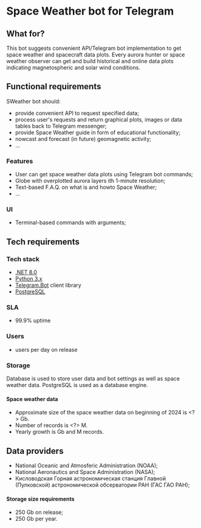# Space Weather bot for Telegram

## What for?
This bot suggests convenient API/Telegram bot implementation to get space weather and spacecraft data plots. Every aurora hunter or space weather observer can get and build historical and online data plots indicating magnetospheric and solar wind conditions.

## Functional requirements
SWeather bot should:
* provide convenient API to request specified data;
* process user's requests and return graphical plots, images or data tables back to Telegram messenger;
* provide Space Weather guide in form of educational functionality;
* nowcast and forecast (in future) geomagnetic activity;
* ...

### Features
* User can get space weather data plots using Telegram bot commands;
* Globe with overplotted aurora layers ith 1-minute resolution;
* Text-based F.A.Q. on what is and howto Space Weather;
* ... 

### UI
* Terminal-based commands with arguments;

## Tech requirements

### Tech stack
* [.NET 8.0](https://dotnet.microsoft.com/en-us/download/dotnet/8.0)
* [Python 3.x](https://www.python.org/downloads/)
* [Telegram.Bot](https://github.com/TelegramBots/Telegram.Bot) client library
* [PostgreSQL](https://www.postgresql.org/download/)

### SLA
* 99.9% uptime

### Users
* <?> users per day on release

### Storage
Database is used to store user data and bot settings as well as space weather data. 
PostgreSQL is used as a database engine.

#### Space weather data
* Approximate size of the space weather data on beginning of 2024 is <?> Gb.
* Number of records is <?> M.
* Yearly growth is <?> Gb and <?> M records.

## Data providers
* National Oceanic and Atmosferic Administration (NOAA); 
* National Aeronautics and Space Administration (NASA);
* Кисловодская Горная астрономическая станция Главной (Пулковской) астрономической обсерватории РАН (ГАС ГАО РАН);

#### Storage size requirements
* 250 Gb on release;
* 250 Gb per year.
